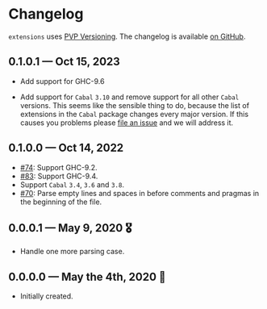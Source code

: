 # Changelog

`extensions` uses [PVP Versioning][1].
The changelog is available [on GitHub][2].

## 0.1.0.1 — Oct 15, 2023

* Add support for GHC-9.6

* Add support for `Cabal` `3.10` and remove support for all other
  `Cabal` versions.  This seems like the sensible thing to do, because
  the list of extensions in the `Cabal` package changes every major
  version.  If this causes you problems please [file an
  issue](https://github.com/kowainik/extensions/issues/new) and we
  will address it.

## 0.1.0.0 — Oct 14, 2022

* [#74](https://github.com/kowainik/extensions/issues/74):
  Support GHC-9.2.
* [#83](https://github.com/kowainik/extensions/issues/83):
  Support GHC-9.4.
* Support `Cabal` `3.4`, `3.6` and `3.8`.
* [#70](https://github.com/kowainik/extensions/issues/70):
  Parse empty lines and spaces in before comments and pragmas in the beginning
  of the file.

## 0.0.0.1 — May 9, 2020 🎖️

* Handle one more parsing case.

## 0.0.0.0 — May the 4th, 2020 💪

* Initially created.

[1]: https://pvp.haskell.org
[2]: https://github.com/kowainik/extensions/releases
